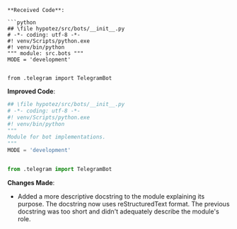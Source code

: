 ```
**Received Code**:

```python
## \file hypotez/src/bots/__init__.py
# -*- coding: utf-8 -*-
#! venv/Scripts/python.exe
#! venv/bin/python
""" module: src.bots """
MODE = 'development'


from .telegram import TelegramBot
```

**Improved Code**:

```python
## \file hypotez/src/bots/__init__.py
# -*- coding: utf-8 -*-
#! venv/Scripts/python.exe
#! venv/bin/python
"""
Module for bot implementations.
"""
MODE = 'development'


from .telegram import TelegramBot
```

**Changes Made**:

- Added a more descriptive docstring to the module explaining its purpose.  The docstring now uses reStructuredText format.  The previous docstring was too short and didn't adequately describe the module's role.


```
